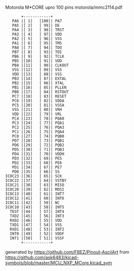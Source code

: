 Motorola M*CORE  upro 100 pins
motorola/mmc2114.pdf


	       +------------+
	   PA6 |[ 1]   [100]| PA7
	   PA5 |[ 2]   [ 99]| DE
	   PA4 |[ 3]   [ 98]| TRST
	   PA3 |[ 4]   [ 97]| VDD
	   PA2 |[ 5]   [ 96]| VSS
	   PA1 |[ 6]   [ 95]| TMS
	   PA0 |[ 7]   [ 94]| TDO
	   PB7 |[ 8]   [ 93]| TDI
	   PB6 |[ 9]   [ 92]| TCLK
	   PB5 |[10]   [ 91]| VDD
	   PB4 |[11]   [ 90]| CLKOUT
	   VSS |[12]   [ 89]| VSS
	   VDD |[13]   [ 88]| VSS
	   PB3 |[14]   [ 87]| EXTAL
	   PB2 |[15]   [ 86]| XTAL
	   PB1 |[16]   [ 85]| PLLEN
	   PB0 |[17]   [ 84]| RSTOUT
	   PC7 |[18]   [ 83]| RESET
	   PC6 |[19]   [ 82]| VDDA
	   PC5 |[20]   [ 81]| VSSA
	   VSS |[21]   [ 80]| VRH
	   VDD |[22]   [ 79]| VRL
	   PC4 |[23]   [ 78]| PQA0
	   PC3 |[24]   [ 77]| PQA1
	   PC2 |[25]   [ 76]| PQA3
	   PC1 |[26]   [ 75]| PQA4
	   PC0 |[27]   [ 74]| PQB0
	   PD7 |[28]   [ 73]| PQB1
	   PD6 |[29]   [ 72]| PQB2
	   PD5 |[30]   [ 71]| PQB3
	   PD4 |[31]   [ 70]| VDDH
	   PD3 |[32]   [ 69]| PE5
	   PD2 |[33]   [ 68]| PE6
	   PD1 |[34]   [ 67]| PE7
	   PD0 |[35]   [ 66]| SS
	ICOC23 |[36]   [ 65]| SCK
	ICOC22 |[37]   [ 64]| VSTBY
	ICOC21 |[38]   [ 63]| MISO
	ICOC20 |[39]   [ 62]| MOSI
	ICOC13 |[40]   [ 61]| INT7
	ICOC12 |[41]   [ 60]| INT6
	IC0C11 |[42]   [ 59]| NC
	ICOC10 |[43]   [ 58]| INT5
	  TEST |[44]   [ 57]| INT4
	  TXD2 |[45]   [ 56]| INT3
	  RXD2 |[46]   [ 55]| VDD
	  TXD1 |[47]   [ 54]| VSS
	  RXD1 |[48]   [ 53]| INT2
	  INT0 |[49]   [ 52]| VDDF
	  INT1 |[50]   [ 51]| VSSF
	       +------------+


generated by https://github.com/FBEZ/Pinout-AsciiArt from https://github.com/ask6483/kicad-symbols/blob/master/MCU_NXP_MCore.kicad_sym